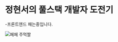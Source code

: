 # 정현서의 풀스택 개발자 도전기
-프론트엔드 패는중입니다.


![페페 주먹짤](https://golden-goblin.com/content-thief/wp-content/uploads/sites/5/kboard_attached/1/202108/611be74740a2c5425733.jpg)
